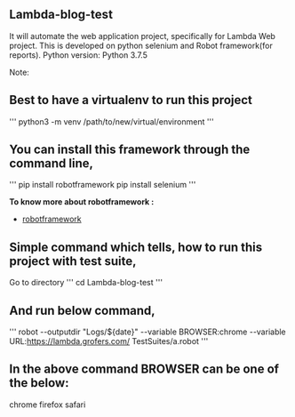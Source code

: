 ## Lambda-blog-test


It will automate the web application project, specifically for Lambda Web project.
This is developed on python selenium and Robot framework(for reports).
Python version: Python 3.7.5

Note:

## Best to have a virtualenv to run this project
'''
 python3 -m venv /path/to/new/virtual/environment
'''

## You can install this framework through the command line,
'''
 pip install robotframework
 pip install selenium
'''

<b>To know more about robotframework :</b>
- [robotframework](http://robotframework.org)

## Simple command which tells, how to run this project with test suite,
Go to directory
'''
cd Lambda-blog-test
'''

## And run below command,
'''
 robot --outputdir "Logs/${date}"  --variable  BROWSER:chrome  --variable URL:https://lambda.grofers.com/ TestSuites/a.robot
'''

## In the above command BROWSER can be one of the below:
chrome
firefox
safari
